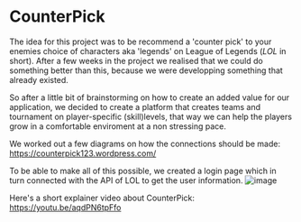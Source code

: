 # CounterPick

The idea for this project was to be recommend a 'counter pick' to your enemies choice of characters aka 'legends' on League of Legends (*LOL* in short).
After a few weeks in the project we realised that we could do something better than this, because we were developping something that already existed.

So after a little bit of brainstorming on how to create an added value for our application, we decided to create a platform that creates teams and tournament on player-specific (skill)levels, that way we can help the players grow in a comfortable enviroment at a non stressing pace.

We worked out a few diagrams on how the connections should be made: https://counterpick123.wordpress.com/ 

To be able to make all of this possible, we created a login page which in turn connected with the API of LOL to get the user information.
![image](https://user-images.githubusercontent.com/79259209/230118202-69f84517-7535-4619-b2fa-b6c6b3713058.png)

Here's a short explainer video about CounterPick: https://youtu.be/aqdPN6tpFfo 
